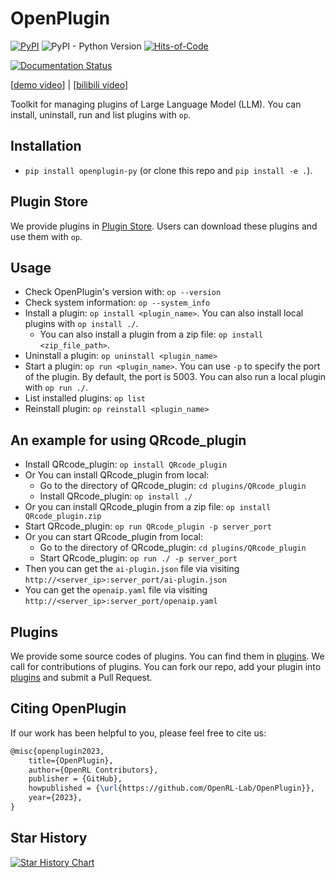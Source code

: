 # OpenPlugin

[![PyPI](https://img.shields.io/pypi/v/openplugin-py)](https://pypi.org/project/openplugin-py/)
![PyPI - Python Version](https://img.shields.io/pypi/pyversions/openplugin-py)
[![Hits-of-Code](https://hitsofcode.com/github/OpenRL-Lab/OpenPlugin?branch=main)](https://hitsofcode.com/github/OpenRL-Lab/OpenPlugin/view?branch=main)

[![Documentation Status](https://readthedocs.org/projects/openplugin/badge/?version=latest)](https://openplugin.readthedocs.io/en/latest/?badge=latest)

[[demo video](https://youtu.be/QByu8i9zO04)] | [[bilibili video](https://www.bilibili.com/video/BV1AM4y1s7Qu)]

Toolkit for managing plugins of Large Language Model (LLM). You can install, uninstall, run and list plugins with `op`.

## Installation

- `pip install openplugin-py` (or clone this repo and `pip install -e .`).


## Plugin Store

We provide plugins in [Plugin Store](https://openrl.net/plugin-store/). Users can download these plugins and use them with `op`.

## Usage

- Check OpenPlugin's version with: `op --version`
- Check system information: `op --system_info`
- Install a plugin: `op install <plugin_name>`. You can also install local plugins with `op install ./`.
  - You can also install a plugin from a zip file: `op install <zip_file_path>`.
- Uninstall a plugin: `op uninstall <plugin_name>`
- Start a plugin: `op run <plugin_name>`. You can use `-p` to specify the port of the plugin. By default, the port is 5003.  You can also run a local plugin with `op run ./`.
- List installed plugins: `op list`
- Reinstall plugin: `op reinstall <plugin_name>`

## An example for using QRcode_plugin

- Install QRcode_plugin: `op install QRcode_plugin`
- Or You can install QRcode_plugin from local:
  - Go to the directory of QRcode_plugin: `cd plugins/QRcode_plugin`
  - Install QRcode_plugin: `op install ./`
- Or you can install QRcode_plugin from a zip file: `op install QRcode_plugin.zip`
- Start QRcode_plugin: `op run QRcode_plugin -p server_port`
- Or you can start QRcode_plugin from local:
  - Go to the directory of QRcode_plugin: `cd plugins/QRcode_plugin`
  - Start QRcode_plugin: `op run ./ -p server_port`
- Then you can get the `ai-plugin.json` file via visiting `http://<server_ip>:server_port/ai-plugin.json`
- You can get the `openaip.yaml` file via visiting `http://<server_ip>:server_port/openaip.yaml`

## Plugins

We provide some source codes of plugins. You can find them in [plugins](./plugins). 
We call for contributions of plugins. 
You can fork our repo, add your plugin into [plugins](./plugins) and submit a Pull Request.


## Citing OpenPlugin

If our work has been helpful to you, please feel free to cite us:
```latex
@misc{openplugin2023,
    title={OpenPlugin},
    author={OpenRL Contributors},
    publisher = {GitHub},
    howpublished = {\url{https://github.com/OpenRL-Lab/OpenPlugin}},
    year={2023},
}
```

## Star History

[![Star History Chart](https://api.star-history.com/svg?repos=OpenRL-Lab/OpenPlugin&type=Date)](https://star-history.com/#OpenRL-Lab/OpenPlugin&Date)
